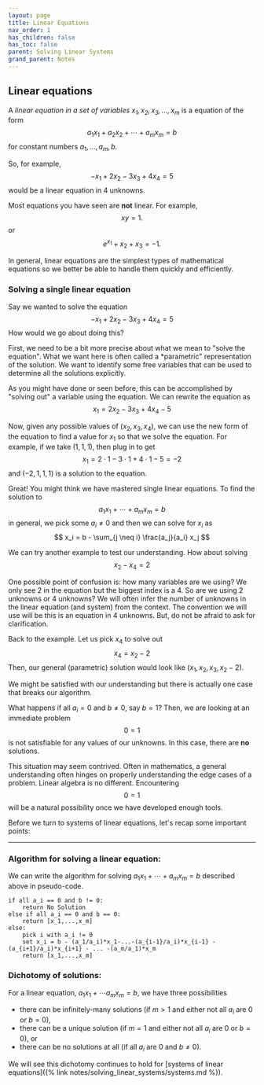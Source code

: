 ```yaml
---
layout: page
title: Linear Equations
nav_order: 1
has_children: false
has_toc: false
parent: Solving Linear Systems
grand_parent: Notes
---
```


## Linear equations

A *linear equation in a set of variables $x_1,x_2,x_3,\ldots,x_m$* is a equation of the form
$$
    a_1 x_1 + a_2 x_2 + \cdots + a_m x_m = b 
$$
for constant numbers $a_1,\ldots,a_m, b$. 

So, for example, 
$$ 
 -x_1 + 2x_2 - 3x_3 + 4x_4 = 5
$$
would be a linear equation in 4 unknowns. 

Most equations you have seen are **not** linear. For example, 
$$
    xy = 1. 
$$
or 
$$
    e^{x_1} + x_2 + x_3 = -1.
$$

In general, linear equations are the simplest types of mathematical equations so we better be able 
to handle them quickly and efficiently. 

### Solving a single linear equation 

Say we wanted to solve the equation 
$$ 
    -x_1 + 2x_2 - 3x_3 + 4x_4 = 5
$$
How would we go about doing this? 

First, we need to be a bit more precise about what we mean to "solve the equation". What we want here 
is often called a *parametric" representation of the solution. We want to identify some free variables 
that can be used to determine all the solutions explicitly. 

As you might have done or seen  before, this can be accomplished by "solving out" a variable using 
the equation. We can rewrite the equation as 
$$
    x_1 = 2x_2 - 3x_3 + 4x_4 - 5
$$

Now, given any possible values of $(x_2,x_3,x_4)$, we can use the new form of the equation to find a 
value for $x_1$ so that we solve the equation. For example, if we take $(1,1,1)$, then plug in to get
$$
    x_1 = 2 \cdot 1 - 3 \cdot 1 + 4 \cdot 1 -5 = -2
$$
and $(-2,1,1,1)$ is a solution to the equation. 

Great! You might think we have mastered single linear equations. To find the solution to 
$$
    a_1 x_1 + \cdots + a_m x_m = b 
$$
in general, we pick some $a_i \neq 0$ and then we can solve for $x_i$ as 
$$
    x_i = b - \sum_{j \neq i} \frac{a_j}{a_i} x_j 
$$

We can try another example to test our understanding. How about solving
$$ 
    x_2 - x_4 = 2
$$

One possible point of confusion is: how many variables are we using? We only see 2 in the equation 
but the biggest index is a 4. So are we using 2 unknowns or 4 unknowns? We will often infer the number of 
unknowns in the linear equation (and system) from the context. The convention we will use will be 
this is an equation in 4 unknowns. But, do not be afraid to ask for clarification. 

Back to the example. Let us pick $x_4$ to solve out 
$$ 
    x_4 = x_2 - 2
$$
Then, our general (parametric) solution would look like $(x_1,x_2,x_3,x_2-2)$. 

We might be satisfied with our understanding but there is actually one case that breaks our algorithm. 

What happens if all $a_i = 0$ and $b \neq 0$, say $b = 1$? Then, we are looking at an immediate problem 
$$
    0 = 1
$$
is not satisfiable for any values of our unknowns. In this case, there are **no** solutions. 

This situation may seem contrived. Often in mathematics, a general understanding often hinges on properly 
understanding the edge cases of a problem. Linear algebra is no different. Encountering $$0 = 1$$ will 
be a natural possibility once we have developed enough tools. 

Before we turn to systems of linear equations, let's recap some important points: 

--------

### Algorithm for solving a linear equation:
We can write the algorithm for solving $a_1x_1 + \cdots + a_mx_m = b$ described above in pseudo-code. 
```
if all a_i == 0 and b != 0:
    return No Solution
else if all a_i == 0 and b == 0:
    return [x_1,...,x_m]
else:
    pick i with a_i != 0 
    set x_i = b - (a_1/a_i)*x_1-...-(a_{i-1}/a_i)*x_{i-1} - (a_{i+1}/a_i)*x_{i+1} - ... -(a_m/a_1)*x_m
    return [x_1,...,x_m]
```

### Dichotomy of solutions:
For a linear equation, $a_1x_1 + \cdots a_mx_m = b$, we have three possibilities 
- there can be infinitely-many solutions (if $m > 1$ and either not all $a_i$ are $0$ or $b = 0$), 
- there can be a unique solution (if $m = 1$ and either not all $a_i$ are $0$ or $b = 0$), or
- there can be no solutions at all (if all $a_i$ are $0$ and $b \neq 0$). 

We will see this dichotomy continues to hold for [systems of linear equations]({% link notes/solving_linear_systems/systems.md %}). 